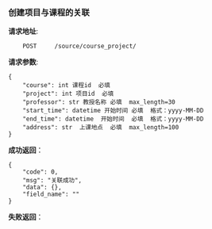 ### 创建项目与课程的关联

**请求地址**:
```
    POST     /source/course_project/
```

**请求参数**:
```
{
    "course": int 课程id  必填
    "project": int 项目id  必填
    "professor": str 教授名称 必填  max_length=30
    "start_time": datetime 开始时间 必填  格式：yyyy-MM-DD
    "end_time": datetime  开始时间  必填  格式：yyyy-MM-DD
    "address": str  上课地点  必填  max_length=100
}
```

**成功返回**：
```
{
    "code": 0,
    "msg": "关联成功",
    "data": {},
    "field_name": ""
}
```

**失败返回**：
```

```